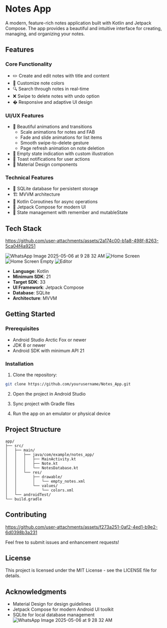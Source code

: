# Notes App

A modern, feature-rich notes application built with Kotlin and Jetpack Compose. The app provides a beautiful and intuitive interface for creating, managing, and organizing your notes.

## Features

### Core Functionality
- ✏️ Create and edit notes with title and content
- 🎨 Customize note colors
- 🔍 Search through notes in real-time
- ❌ Swipe to delete notes with undo option
- � Responsive and adaptive UI design

### UI/UX Features
- 🌟 Beautiful animations and transitions
  - Scale animations for notes and FAB
  - Fade and slide animations for list items
  - Smooth swipe-to-delete gesture
  - Page refresh animation on note deletion
- 🎯 Empty state indication with custom illustration
- 🔔 Toast notifications for user actions
- 📝 Material Design components

### Technical Features
- 💾 SQLite database for persistent storage
- 🏗️ MVVM architecture
- 🎯 Kotlin Coroutines for async operations
- 🎨 Jetpack Compose for modern UI
- 🔄 State management with remember and mutableState

## Tech Stack

https://github.com/user-attachments/assets/2a174c00-b1a8-498f-8263-5ca04f4a9251

![WhatsApp Image 2025-05-06 at 9 28 32 AM](https://github.com/user-attachments/assets/652b699a-286f-436e-b521-8d580cc85199)
![Home Screen](https://github.com/user-attachments/assets/f8dcd2f9-a82c-4bb1-b69c-879f1565b904)
![Home Screen Empty](https://github.com/user-attachments/assets/eeabbf00-30ac-4a01-a2c4-ca1da54d53ff)
![Editor](https://github.com/user-attachments/assets/549262d9-5fe4-461d-9a4a-aa0c0e0f4dd7)


- **Language**: Kotlin
- **Minimum SDK**: 21
- **Target SDK**: 33
- **UI Framework**: Jetpack Compose
- **Database**: SQLite
- **Architecture**: MVVM

## Getting Started

### Prerequisites
- Android Studio Arctic Fox or newer
- JDK 8 or newer
- Android SDK with minimum API 21

### Installation
1. Clone the repository:
```bash
git clone https://github.com/yourusername/Notes_App.git
```

2. Open the project in Android Studio

3. Sync project with Gradle files

4. Run the app on an emulator or physical device

## Project Structure

```
app/
├── src/
│   ├── main/
│   │   ├── java/com/example/notes_app/
│   │   │   ├── MainActivity.kt
│   │   │   ├── Note.kt
│   │   │   └── NotesDatabase.kt
│   │   └── res/
│   │       ├── drawable/
│   │       │   └── empty_notes.xml
│   │       └── values/
│   │           └── colors.xml
│   └── androidTest/
└── build.gradle
```

## Contributing

https://github.com/user-attachments/assets/f273a251-0af2-4ed1-b9e2-6d0398b3a231



Feel free to submit issues and enhancement requests!

## License

This project is licensed under the MIT License - see the LICENSE file for details.

## Acknowledgments

- Material Design for design guidelines
- Jetpack Compose for modern Android UI toolkit
- SQLite for local database management
![WhatsApp Image 2025-05-06 at 9 28 32 AM](https://github.com/user-attachments/assets/f266795a-5183-44ae-a1b8-2c966b227fbf)
